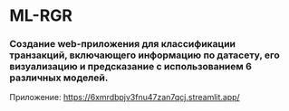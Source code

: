 # ML-RGR

### Создание web-приложения для классификации транзакций, включающего информацию по датасету, его визуализацию и предсказание с использованием 6 различных моделей.
Приложение: https://6xmrdbpjv3fnu47zan7qcj.streamlit.app/
